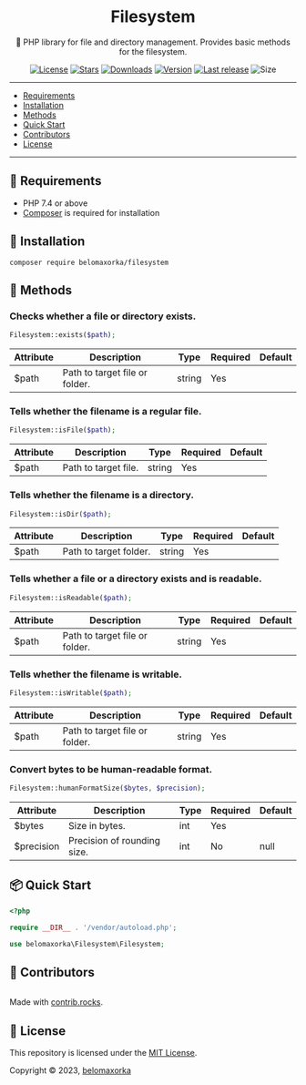 <h1 align="center">Filesystem</h1>
<p align="center">📁 PHP library for file and directory management. Provides basic methods for the filesystem.</p>

<p align="center">
  <a href="https://github.com/belomaxorka/filesystem/blob/main/LICENSE"><img src="https://img.shields.io/github/license/belomaxorka/filesystem" alt="License"></a>
  <a href="https://packagist.org/packages/torrentpier/torrentpier"><img src="https://img.shields.io/packagist/stars/belomaxorka/filesystem" alt="Stars"></a>
  <a href="https://packagist.org/packages/torrentpier/torrentpier"><img src="https://img.shields.io/packagist/dt/belomaxorka/filesystem" alt="Downloads"></a>
  <a href="https://packagist.org/packages/torrentpier/torrentpier"><img src="https://img.shields.io/packagist/v/belomaxorka/filesystem" alt="Version"></a>
  <a href="https://github.com/torrentpier/torrentpier/releases"><img src="https://img.shields.io/github/release-date/belomaxorka/filesystem" alt="Last release"></a>
  <img src="https://img.shields.io/github/repo-size/belomaxorka/filesystem" alt="Size">
</p>

---

- [Requirements](#-requirements)
- [Installation](#-installation)
- [Methods](#-methods)
- [Quick Start](#-quick-start)
- [Contributors](#-contributors)
- [License](#-license)

---

## 🔧 Requirements

* PHP 7.4 or above
* [Composer](https://getcomposer.org) is required for installation

## 💾 Installation

	composer require belomaxorka/filesystem

## 🎲 Methods

### Checks whether a file or directory exists.

```php
Filesystem::exists($path);
```

| Attribute | Description                    | Type   | Required | Default |
|-----------|--------------------------------|--------|----------|---------|
| $path     | Path to target file or folder. | string | Yes      |         |

### Tells whether the filename is a regular file.

```php
Filesystem::isFile($path);
```

| Attribute | Description          | Type   | Required | Default |
|-----------|----------------------|--------|----------|---------|
| $path     | Path to target file. | string | Yes      |         |

### Tells whether the filename is a directory.

```php
Filesystem::isDir($path);
```

| Attribute | Description            | Type   | Required | Default |
|-----------|------------------------|--------|----------|---------|
| $path     | Path to target folder. | string | Yes      |         |

### Tells whether a file or a directory exists and is readable.

```php
Filesystem::isReadable($path);
```

| Attribute | Description                    | Type   | Required | Default |
|-----------|--------------------------------|--------|----------|---------|
| $path     | Path to target file or folder. | string | Yes      |         |

### Tells whether the filename is writable.

```php
Filesystem::isWritable($path);
```

| Attribute | Description                    | Type   | Required | Default |
|-----------|--------------------------------|--------|----------|---------|
| $path     | Path to target file or folder. | string | Yes      |         |

### Convert bytes to be human-readable format.

```php
Filesystem::humanFormatSize($bytes, $precision);
```

| Attribute  | Description                 | Type | Required | Default |
|------------|-----------------------------|------|----------|---------|
| $bytes     | Size in bytes.              | int  | Yes      |         |
| $precision | Precision of rounding size. | int  | No       | null    |

## 📦 Quick Start

```php
<?php

require __DIR__ . '/vendor/autoload.php';

use belomaxorka\Filesystem\Filesystem;
```

## 💚 Contributors

<a href="https://github.com/belomaxorka/filesystem/graphs/contributors">
  <img src="https://contrib.rocks/image?repo=belomaxorka/filesystem"  alt=""/>
</a>

Made with [contrib.rocks](https://contrib.rocks).

## 📖 License

This repository is licensed under the [MIT License](LICENSE).

Copyright © 2023, [belomaxorka](https://github.com/belomaxorka)

